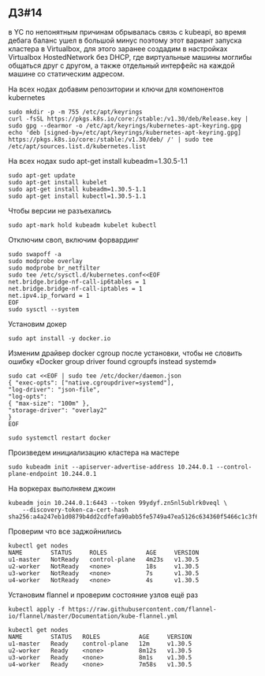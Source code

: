 ## ДЗ#14
в YC  по непонятным причинам обрывалась связь с kubeapi, во время дебага баланс ушел в большой минус
поэтому этот вариант запуска кластера в Virtualbox, для этого заранее создадим в настройках Virtualbox HostedNetwork без DHCP, где виртуальные машины моглибы общаться друг с другом, а также отдельный интерфейс на каждой машине со статическим адресом.

На всех нодах добавим репозитории и ключи для компонентов kubernetes
```console
sudo mkdir -p -m 755 /etc/apt/keyrings
curl -fsSL https://pkgs.k8s.io/core:/stable:/v1.30/deb/Release.key | sudo gpg --dearmor -o /etc/apt/keyrings/kubernetes-apt-keyring.gpg
echo 'deb [signed-by=/etc/apt/keyrings/kubernetes-apt-keyring.gpg] https://pkgs.k8s.io/core:/stable:/v1.30/deb/ /' | sudo tee /etc/apt/sources.list.d/kubernetes.list
```

На всех нодах sudo apt-get install kubeadm=1.30.5-1.1
```console
sudo apt-get update
sudo apt-get install kubelet
sudo apt-get install kubeadm=1.30.5-1.1
sudo apt-get install kubectl=1.30.5-1.1
```
Чтобы версии не разъехались
```console
sudo apt-mark hold kubeadm kubelet kubectl
```

Отключим своп, включим форвардинг
```console
sudo swapoff -a
sudo modprobe overlay
sudo modprobe br_netfilter
sudo tee /etc/sysctl.d/kubernetes.conf<<EOF
net.bridge.bridge-nf-call-ip6tables = 1
net.bridge.bridge-nf-call-iptables = 1
net.ipv4.ip_forward = 1
EOF
sudo sysctl --system
```

Установим докер
```console
sudo apt install -y docker.io
```


Изменим драйвер docker cgroup после установки, чтобы не словить ошибку «Docker group driver found cgroupfs instead systemd»
```console
sudo cat <<EOF | sudo tee /etc/docker/daemon.json
{ "exec-opts": ["native.cgroupdriver=systemd"],
"log-driver": "json-file",
"log-opts":
{ "max-size": "100m" },
"storage-driver": "overlay2"
}
EOF

sudo systemctl restart docker
```


Произведем инициализацию кластера на мастере
```console
sudo kubeadm init --apiserver-advertise-address 10.244.0.1 --control-plane-endpoint 10.244.0.1
```

На воркерах выполняем джоин
```console
kubeadm join 10.244.0.1:6443 --token 99ydyf.zn5nl5ublrk0veql \
	--discovery-token-ca-cert-hash sha256:a4a247eb1d0879b4dd2cdfefa90abb5fe5749a47ea5126c634360f5466c1c3f6 
```

Проверим что все заджойнились
```console
kubectl get nodes
NAME        STATUS     ROLES           AGE     VERSION
u1-master   NotReady   control-plane   4m23s   v1.30.5
u2-worker   NotReady   <none>          18s     v1.30.5
u3-worker   NotReady   <none>          7s      v1.30.5
u4-worker   NotReady   <none>          4s      v1.30.5
```

Установим flannel и проверим состояние узлов ещё раз 
```console
kubectl apply -f https://raw.githubusercontent.com/flannel-io/flannel/master/Documentation/kube-flannel.yml

kubectl get nodes
NAME        STATUS   ROLES           AGE     VERSION
u1-master   Ready    control-plane   12m     v1.30.5
u2-worker   Ready    <none>          8m12s   v1.30.5
u3-worker   Ready    <none>          8m1s    v1.30.5
u4-worker   Ready    <none>          7m58s   v1.30.5
```
